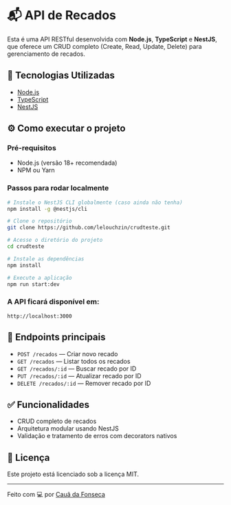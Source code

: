 # 📬 API de Recados

Esta é uma API RESTful desenvolvida com **Node.js**, **TypeScript** e
**NestJS**, que oferece um CRUD completo (Create, Read, Update, Delete) para
gerenciamento de recados.

## 🚀 Tecnologias Utilizadas

- [Node.js](https://nodejs.org/)
- [TypeScript](https://www.typescriptlang.org/)
- [NestJS](https://nestjs.com/)

## ⚙️ Como executar o projeto

### Pré-requisitos

- Node.js (versão 18+ recomendada)
- NPM ou Yarn

### Passos para rodar localmente

````bash
# Instale o NestJS CLI globalmente (caso ainda não tenha)
npm install -g @nestjs/cli

# Clone o repositório
git clone https://github.com/lelouchzin/crudteste.git

# Acesse o diretório do projeto
cd crudteste

# Instale as dependências
npm install

# Execute a aplicação
npm run start:dev
````

### A API ficará disponível em:

```
http://localhost:3000
```

## 🧩 Endpoints principais

- `POST /recados` — Criar novo recado
- `GET /recados` — Listar todos os recados
- `GET /recados/:id` — Buscar recado por ID
- `PUT /recados/:id` — Atualizar recado por ID
- `DELETE /recados/:id` — Remover recado por ID

## ✅ Funcionalidades

- CRUD completo de recados
- Arquitetura modular usando NestJS
- Validação e tratamento de erros com decorators nativos

## 📄 Licença

Este projeto está licenciado sob a licença MIT.

---

Feito com 💻 por [Cauã da Fonseca](https://github.com/lelouchzin)
